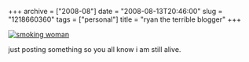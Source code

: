 +++
archive = ["2008-08"]
date = "2008-08-13T20:46:00"
slug = "1218660360"
tags = ["personal"]
title = "ryan the terrible blogger"
+++

[![smoking woman][1]][2]

just posting something so you all know i am still alive.

[1]: http://farm3.static.flickr.com/2642/4081626219_b4e6c66b8e.jpg
[2]: http://www.flickr.com/photos/rjbismark90/4081626219/ (smoking woman by ryanallanjohnson, on Flickr)

